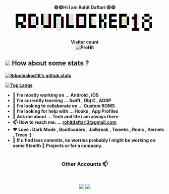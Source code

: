 <p align="center">
 <b>😄😄Hi I am Rohit Daftari 😄😄<b><br>
<img src="https://github.com/rdunlocked18/rdunlocked18/blob/master/header.png" >
</p>  
 <p align="center"> 
  <b>Visitor count<b><br>
  <img src="https://hitcounter.pythonanywhere.com/count/tag.svg?url=https%3A%2F%2Fgithub.com%2Frdunlocked18" alt="ProHit">
</p>
    
## <img src="https://media.giphy.com/media/VgCDAzcKvsR6OM0uWg/giphy.gif" width="50"> How about some stats ?

[![Rdunlocked18's github stats](https://github-readme-stats.vercel.app/api?username=rdunlocked18&show_icons=true&theme=dark)](https://github.com/anuraghazra/github-readme-stats)

[![Top Langs](https://github-readme-stats.vercel.app/api/top-langs/?username=rdunlocked18&layout=compact&theme=dark)](https://github.com/anuraghazra/github-readme-stats)

- 🔭 I’m mostly working on ... Android , iOS
- 🌱 I’m currently learning ... Swift , Obj C , AOSP
- 👯 I’m looking to collaborate on ... Custom ROMS
- 🤔 I’m looking for help with ... Hooks , App Profiles
- 💬 Ask me about ... Tech and life i am always there
- 📫 How to reach me: ... rohitdaftari3@gmail.com
- ❤  Love : Dark Mode , Bootloaders , Jailbreak , Tweeks , Roms , Kernels , Trees :)
- 🥱 If u find less commits, no worries probably I might be working on some Stealth 🥷 Projects or for a company.


# <h3 align="center"> Other Accounts 📫 </h3>
<br />
<p align="center">
<a href="https://www.linkedin.com/in/rohit-daftari-792a32168/"><img src="https://img.shields.io/badge/linkedin-%230077B5.svg?&style=for-the-badge&logo=linkedin&logoColor=white"/></a>
<a href="https://instagram.com/rohii.tdaftari"><img src="https://img.shields.io/badge/instagram-%23E4405F.svg?&style=for-the-badge&logo=instagram&logoColor=white"/></a>
